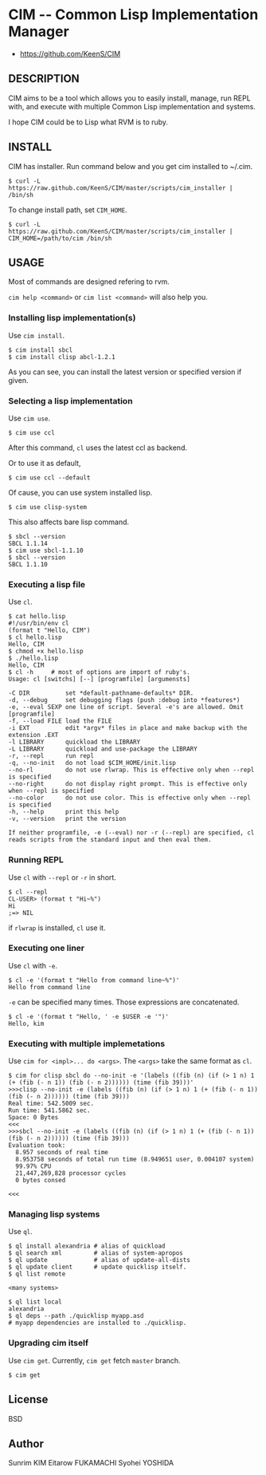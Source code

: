 # CIM -- Common Lisp Implementation Manager

* https://github.com/KeenS/CIM

## DESCRIPTION

CIM aims to be a tool which allows you to easily install, manage,
run REPL with, and execute with multiple Common Lisp implementation and systems.

I hope CIM could be to Lisp what RVM is to ruby.

## INSTALL

CIM has installer. Run command below and you get cim installed to ~/.cim.

```
$ curl -L https://raw.github.com/KeenS/CIM/master/scripts/cim_installer | /bin/sh
```
To change install path, set `CIM_HOME`.

```
$ curl -L https://raw.github.com/KeenS/CIM/master/scripts/cim_installer | CIM_HOME=/path/to/cim /bin/sh
```

## USAGE

Most of commands are designed refering to rvm.

`cim help <command>` or `cim list <command>` will also help you.

### Installing lisp implementation(s)
Use `cim install`.

```
$ cim install sbcl
$ cim install clisp abcl-1.2.1
```
As you can see, you can install the latest version or specified version if given.
### Selecting a lisp implementation
Use `cim use`.

```
$ cim use ccl
```
After this command, `cl` uses the latest ccl as backend.

Or to use it as default,
```
$ cim use ccl --default
```
Of cause, you can use system installed lisp.
```
$ cim use clisp-system
```

This also affects bare lisp command.
```
$ sbcl --version
SBCL 1.1.14
$ cim use sbcl-1.1.10
$ sbcl --version
SBCL 1.1.10
```

### Executing a lisp file
Use `cl`.

```
$ cat hello.lisp
#!/usr/bin/env cl
(format t "Hello, CIM")
$ cl hello.lisp
Hello, CIM
$ chmod +x hello.lisp
$ ./hello.lisp
Hello, CIM
$ cl -h     # most of options are import of ruby's.
Usage: cl [switchs] [--] [programfile] [argumensts]

-C DIR          set *default-pathname-defaults* DIR.
-d, --debug     set debugging flags (push :debug into *features*)
-e, --eval SEXP one line of script. Several -e's are allowed. Omit [programfile]
-f, --load FILE load the FILE
-i EXT          edit *argv* files in place and make backup with the extension .EXT
-l LIBRARY      quickload the LIBRARY
-L LIBRARY      quickload and use-package the LIBRARY
-r, --repl      run repl
-q, --no-init   do not load $CIM_HOME/init.lisp
--no-rl         do not use rlwrap. This is effective only when --repl is specified
--no-right      do not display right prompt. This is effective only when --repl is specified
--no-color      do not use color. This is effective only when --repl is specified
-h, --help      print this help
-v, --version   print the version

If neither programfile, -e (--eval) nor -r (--repl) are specified, cl reads scripts from the standard input and then eval them.
```

### Running REPL
Use `cl` with `--repl` or `-r` in short.

```
$ cl --repl
CL-USER> (format t "Hi~%")
Hi
;=> NIL
```

if `rlwrap` is installed, `cl` use it.

### Executing one liner
Use `cl` with `-e`.

```
$ cl -e '(format t "Hello from command line~%")'
Hello from command line
```
`-e` can be specified many times. Those expressions are concatenated.
```
$ cl -e '(format t "Hello, ' -e $USER -e '")'
Hello, kim
```

### Executing with multiple implemetations
Use `cim for <impl>... do <args>`.
The `<args>` take the same format as `cl`.

```
$ cim for clisp sbcl do --no-init -e '(labels ((fib (n) (if (> 1 n) 1 (+ (fib (- n 1)) (fib (- n 2)))))) (time (fib 39)))'
>>>clisp --no-init -e (labels ((fib (n) (if (> 1 n) 1 (+ (fib (- n 1)) (fib (- n 2)))))) (time (fib 39)))
Real time: 542.5009 sec.
Run time: 541.5862 sec.
Space: 0 Bytes
<<<
>>>sbcl --no-init -e (labels ((fib (n) (if (> 1 n) 1 (+ (fib (- n 1)) (fib (- n 2)))))) (time (fib 39)))
Evaluation took:
  8.957 seconds of real time
  8.953758 seconds of total run time (8.949651 user, 0.004107 system)
  99.97% CPU
  21,447,269,828 processor cycles
  0 bytes consed
  
<<<
```


### Managing lisp systems
Use `ql`.

```
$ ql install alexandria # alias of quickload
$ ql search xml         # alias of system-apropos
$ ql update             # alias of update-all-dists
$ ql update client      # update quicklisp itself.
$ ql list remote

<many systems>

$ ql list local
alexandria
$ ql deps --path ./quicklisp myapp.asd
# myapp dependencies are installed to ./quicklisp.
```

### Upgrading cim itself
Use `cim get`.
Currently, `cim get` fetch `master` branch.
```
$ cim get
```

## License
BSD

## Author
Sunrim KIM
Eitarow FUKAMACHI
Syohei YOSHIDA
